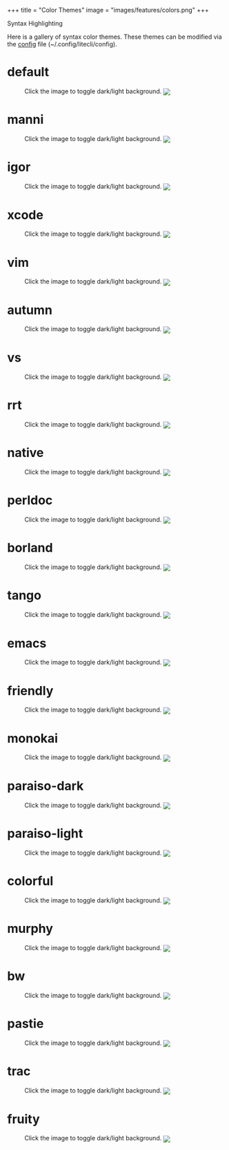 +++
title = "Color Themes"
image = "images/features/colors.png"
+++

Syntax Highlighting

<!--more-->

Here is a gallery of syntax color themes. These themes can be modified via the
[config](/features/config) file (~/.config/litecli/config).

# default

<figure>
Click the image to toggle dark/light background.
<img src='/images/syntax/light/default.png' align=center data-alt='/images/syntax/dark/default.png'>
</figure>

# manni

<figure>
Click the image to toggle dark/light background.
<img src='/images/syntax/light/manni.png' align=center data-alt='/images/syntax/dark/manni.png'>
</figure>

# igor

<figure>
Click the image to toggle dark/light background.
<img src='/images/syntax/light/igor.png' align=center data-alt='/images/syntax/dark/igor.png'>
</figure>

# xcode

<figure>
Click the image to toggle dark/light background.
<img src='/images/syntax/light/xcode.png' align=center data-alt='/images/syntax/dark/xcode.png'>
</figure>

# vim

<figure>
Click the image to toggle dark/light background.
<img src='/images/syntax/light/vim.png' align=center data-alt='/images/syntax/dark/vim.png'>
</figure>

# autumn

<figure>
Click the image to toggle dark/light background.
<img src='/images/syntax/light/autumn.png' align=center data-alt='/images/syntax/dark/autumn.png'>
</figure>

# vs

<figure>
Click the image to toggle dark/light background.
<img src='/images/syntax/light/vs.png' align=center data-alt='/images/syntax/dark/vs.png'>
</figure>

# rrt

<figure>
Click the image to toggle dark/light background.
<img src='/images/syntax/light/rrt.png' align=center data-alt='/images/syntax/dark/rrt.png'>
</figure>

# native

<figure>
Click the image to toggle dark/light background.
<img src='/images/syntax/light/native.png' align=center data-alt='/images/syntax/dark/native.png'>
</figure>

# perldoc

<figure>
Click the image to toggle dark/light background.
<img src='/images/syntax/light/perldoc.png' align=center data-alt='/images/syntax/dark/perldoc.png'>
</figure>

# borland

<figure>
Click the image to toggle dark/light background.
<img src='/images/syntax/light/borland.png' align=center data-alt='/images/syntax/dark/borland.png'>
</figure>

# tango

<figure>
Click the image to toggle dark/light background.
<img src='/images/syntax/light/tango.png' align=center data-alt='/images/syntax/dark/tango.png'>
</figure>

# emacs

<figure>
Click the image to toggle dark/light background.
<img src='/images/syntax/light/emacs.png' align=center data-alt='/images/syntax/dark/emacs.png'>
</figure>

# friendly

<figure>
Click the image to toggle dark/light background.
<img src='/images/syntax/light/friendly.png' align=center data-alt='/images/syntax/dark/friendly.png'>
</figure>

# monokai

<figure>
Click the image to toggle dark/light background.
<img src='/images/syntax/light/monokai.png' align=center data-alt='/images/syntax/dark/monokai.png'>
</figure>

# paraiso-dark

<figure>
Click the image to toggle dark/light background.
<img src='/images/syntax/light/paraiso-dark.png' align=center data-alt='/images/syntax/dark/paraiso-dark.png'>
</figure>

# paraiso-light

<figure>
Click the image to toggle dark/light background.
<img src='/images/syntax/light/paraiso-light.png' align=center data-alt='/images/syntax/dark/paraiso-light.png'>
</figure>

# colorful

<figure>
Click the image to toggle dark/light background.
<img src='/images/syntax/light/colorful.png' align=center data-alt='/images/syntax/dark/colorful.png'>
</figure>

# murphy

<figure>
Click the image to toggle dark/light background.
<img src='/images/syntax/light/murphy.png' align=center data-alt='/images/syntax/dark/murphy.png'>
</figure>

# bw

<figure>
Click the image to toggle dark/light background.
<img src='/images/syntax/light/bw.png' align=center data-alt='/images/syntax/dark/bw.png'>
</figure>

# pastie

<figure>
Click the image to toggle dark/light background.
<img src='/images/syntax/light/pastie.png' align=center data-alt='/images/syntax/dark/pastie.png'>
</figure>

# trac

<figure>
Click the image to toggle dark/light background.
<img src='/images/syntax/light/trac.png' align=center data-alt='/images/syntax/dark/trac.png'>
</figure>

# fruity

<figure>
Click the image to toggle dark/light background.
<img src='/images/syntax/light/fruity.png' align=center data-alt='/images/syntax/dark/fruity.png'>
</figure>
